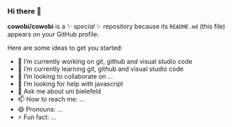 ### Hi there 👋


**cowobi/cowobi** is a ✨ _special_ ✨ repository because its `README.md` (this file) appears on your GitHub profile.

Here are some ideas to get you started:

- 🔭 I’m currently working on git, github and visual studio code
- 🌱 I’m currently learning git, github and visual studio code
- 👯 I’m looking to collaborate on ...
- 🤔 I’m looking for help with javascript
- 💬 Ask me about uni bielefeld
- 📫 How to reach me: ...
- 😄 Pronouns: ...
- ⚡ Fun fact: ...
